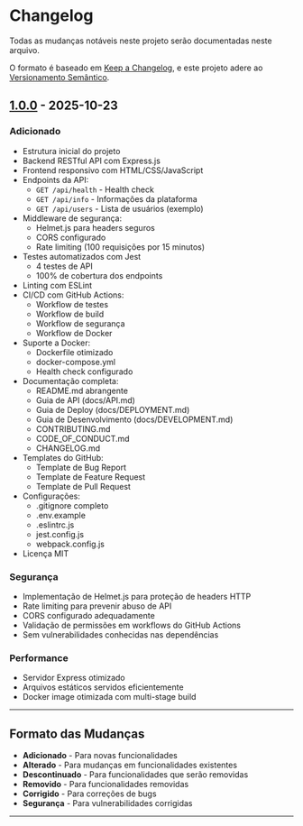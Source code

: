 # Changelog

Todas as mudanças notáveis neste projeto serão documentadas neste arquivo.

O formato é baseado em [Keep a Changelog](https://keepachangelog.com/pt-BR/1.0.0/),
e este projeto adere ao [Versionamento Semântico](https://semver.org/lang/pt-BR/).

## [1.0.0] - 2025-10-23

### Adicionado
- Estrutura inicial do projeto
- Backend RESTful API com Express.js
- Frontend responsivo com HTML/CSS/JavaScript
- Endpoints da API:
  - `GET /api/health` - Health check
  - `GET /api/info` - Informações da plataforma
  - `GET /api/users` - Lista de usuários (exemplo)
- Middleware de segurança:
  - Helmet.js para headers seguros
  - CORS configurado
  - Rate limiting (100 requisições por 15 minutos)
- Testes automatizados com Jest
  - 4 testes de API
  - 100% de cobertura dos endpoints
- Linting com ESLint
- CI/CD com GitHub Actions:
  - Workflow de testes
  - Workflow de build
  - Workflow de segurança
  - Workflow de Docker
- Suporte a Docker:
  - Dockerfile otimizado
  - docker-compose.yml
  - Health check configurado
- Documentação completa:
  - README.md abrangente
  - Guia de API (docs/API.md)
  - Guia de Deploy (docs/DEPLOYMENT.md)
  - Guia de Desenvolvimento (docs/DEVELOPMENT.md)
  - CONTRIBUTING.md
  - CODE_OF_CONDUCT.md
  - CHANGELOG.md
- Templates do GitHub:
  - Template de Bug Report
  - Template de Feature Request
  - Template de Pull Request
- Configurações:
  - .gitignore completo
  - .env.example
  - .eslintrc.js
  - jest.config.js
  - webpack.config.js
- Licença MIT

### Segurança
- Implementação de Helmet.js para proteção de headers HTTP
- Rate limiting para prevenir abuso de API
- CORS configurado adequadamente
- Validação de permissões em workflows do GitHub Actions
- Sem vulnerabilidades conhecidas nas dependências

### Performance
- Servidor Express otimizado
- Arquivos estáticos servidos eficientemente
- Docker image otimizada com multi-stage build

---

## Formato das Mudanças

- **Adicionado** - Para novas funcionalidades
- **Alterado** - Para mudanças em funcionalidades existentes
- **Descontinuado** - Para funcionalidades que serão removidas
- **Removido** - Para funcionalidades removidas
- **Corrigido** - Para correções de bugs
- **Segurança** - Para vulnerabilidades corrigidas

---

[1.0.0]: https://github.com/vedhen-br/velsrios/releases/tag/v1.0.0

